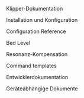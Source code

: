 Klipper-Dokumentation

Installation und Konfiguration

Configuration Reference

Bed Level

Resonanz-Kompensation

Command templates

Entwicklerdokumentation

Geräteabhängige Dokumente
